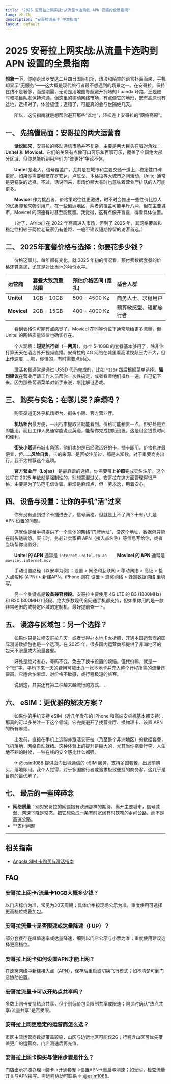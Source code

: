 ```yaml
---
title: "2025 安哥拉上网实战:从流量卡选购到 APN 设置的全景指南"
lang: zh-CN
description: "安哥拉流量卡 中文指南"
layout: default
---
```

# 2025 安哥拉上网实战:从流量卡选购到 APN 设置的全景指南

**想象一下**，你刚走出罗安达二月四日国际机场，热浪和陌生的语言扑面而来，手机却显示“无服务”——这大概是现代旅行者最不想遇到的场景之一。在安哥拉，保持在线不是奢侈，而是刚需，无论是用地图导航避开拥堵的 Luanda 环路，还是随时和项目队友保持沟通。但这里的移动网络市场，有点像它的地形，既有高原也有盆地，选择对了，体验极佳；选错了，可能真的会与世隔绝几天。

　　所以，这份指南就是想帮你避开那些“盆地”，轻松连上安哥拉的“网络高原”。

## 一、 先搞懂局面：安哥拉的两大运营商

　　**话说回来**，安哥拉的移动通信市场并不复杂，主要是两大巨头在唱对角戏：**Unitel** 和 **Movicel**。它们的关系有点像可口可乐和百事可乐，覆盖了全国绝大部分区域，但你总能听到用户们为“谁更好”争论不休。

　　**Unitel** 是老大，信号覆盖广，尤其是在城市和主要交通干道上，稳定性口碑更好。如果你需要频繁在罗安达、卢班戈、本格拉等大城市之间活动，Unitel 通常是更稳妥的选择。不过，话说回来，市场份额大有时也意味着营业厅排队的人可能更多。

　　**Movicel** 作为挑战者，价格策略往往更激进，时不时会推出一些性价比惊人的优惠套餐来吸引用户。在一些偏远地区，两者的覆盖可能半斤八两，但在主要城市，Movicel 的网速有时甚至能反超。我觉得，这有点像开盲盒，得看具体位置。

　　（对了，Africell 在 2022 年高调进入市场，但到了 2025 年，其网络覆盖和稳定性相较于两位老玩家仍有差距，一般不建议短期停留的访客首选。）

## 二、 2025年套餐价格与选择：你要花多少钱？

　　价格这事儿，每年都有变化。就 2025 年初的情况看，预付费数据套餐的价格还算亲民，尤其是对比当地的物价水平。

| 运营商 | 套餐大致流量范围 | 预估价格区间 (宽扎) | 适合人群 |
| :--- | :--- | :--- | :--- |
| **Unitel** | 1GB - 10GB | 500 - 4500 Kz | 商务人士、求稳用户 |
| **Movicel** | 2GB - 15GB | 400 - 4000 Kz | 预算敏感型、短期旅行者 |

　　看到表格你可能有点感觉了。Movicel 在同等价位下通常能给更多流量，但 Unitel 的网络质量溢价也确实存在。

　　个人观察：**短期旅行者（一两周）**，办个 5-10GB 的套餐基本够用了，除非你打算天天在酒店外开视频直播。安哥拉的 4G 网络在城里看高清视频压力不大，但上传速度……嗯，你懂的，有时需要点耐心。

　　激活套餐通常是通过 USSD 代码完成的，比如 `*123#` 然后根据菜单选择。**强烈建议**在营业厅请工作人员帮你一次性搞定，或者看着他们操作一遍，自己记下来。因为那些葡语菜单对新手来说，堪比解谜游戏。

## 三、 购买与实名：在哪儿买？麻烦吗？

　　购买渠道无外乎机场柜台、街头小贩、官方营业厅。

　　**机场柜台**最方便，一出行李提取区就能看到。价格可能稍贵一点，但好处是立即能用，而且工作人员通常能说点英语，能帮你完成初始设置。这是用金钱换时间和便利。

　　**街头小贩**遍布城市角落，他们卖的是已经激活好的卡，插卡即用。价格也许最便宜，但……**风险自负**。卡的来源、是否被注册过，都是未知数。对于重要商务出行，我不太推荐这个选项。

　　**官方营业厅（Lojas）** 是最靠谱的选择。你需要带上**护照**完成实名注册。这个过程在 2025 年依然是强制性的，别想蒙混过关。安哥拉在这方面管理得很严格，主要是为了防范电信诈骗。麻烦是麻烦点，但一劳永逸，用着安心。

## 四、 设备与设置：让你的手机“活”过来

　　你有没有遇到过？卡插进去了，信号满格，但就是上不了网？十有八九是 APN 设置的问题。

　　这就像是给手机提供了一个具体的网络“门牌地址”，没这个地址，数据包只能在街头瞎转悠。买卡时，务必让卖家把 APN（接入点名称）等信息写给你，或者当场帮你设置好。

　　**Unitel 的 APN** 通常是 `internet.unitel.co.ao`
　　**Movicel 的 APN** 通常是 `movicel.internet.mov`

　　手动设置路径（以安卓为例）：设置 > 网络和互联网 > 移动网络 > 高级 > 接入点名称 (APN) > 新建APN。iPhone 则在 设置 > 蜂窝网络 > 蜂窝数据网络 里填写。

　　另一个关键点是**设备兼容频段**。安哥拉主要使用 4G LTE 的 B3 (1800MHz) 和 B20 (800MHz) 频段。绝大多数现代全网通手机都支持，但如果你用的是一款非常老旧的或特定区域的定制机，最好提前查一下。

## 五、 漫游与区域包：另一个选择？

　　如果你只是过境安哥拉几天，或者觉得办本地卡太折腾，开通本国运营商的国际漫游数据包也是一个选项。在 2025 年，很多国内运营商都提供了非洲地区的包天不限量或大流量套餐。

　　好处是绝对省心，号码不变，免去了换卡设置的烦恼。但代价嘛，就是一个“贵”字。平均下来一天的费用可能比办一张本地卡并充入整个行程所需的流量还要高。它适合怕麻烦、对价格不敏感，或行程极短的旅客。

　　说到这，其实还有第三种越来越流行的方式……

## 六、 eSIM：更优雅的解决方案？

　　如果你的手机支持 eSIM（近几年发布的 iPhone 和高端安卓机基本都支持），那真的可以多关注一下这个领域。它完美避开了找营业厅、换物理卡、设置 APN 的所有麻烦。

　　出发前，直接在手机上选购并激活安哥拉（乃至整个非洲地区）的数据套餐，飞机落地，网络自动就绪。这种体验上的提升是巨大的，尤其当你拖着行李、人生地不熟的时候，一秒在线的安全感比什么都强。

　　✈ [@esim1088](https://t.me/s/esim1088) 提供面向出境通信的 eSIM 服务，支持多国套餐，出发前购买，落地即用。我个人觉得，对于多国旅行者或追求极致便捷的商务客，这几乎是目前的最优解了。

## 七、 最后的一些碎碎念

  *   **网络质量**：别对安哥拉的网速抱有欧洲那样的期待。离开主要城市，信号减弱、网速下降是常态。把它想象成一条有时宽阔有时狭窄的乡间公路，而不是高速公路。
  *   **支付问题

<!-- crosslink -->
---

## 相关指南

- [Angola SIM 卡购买与激活指南](https://faciylike.github.io/angola-sim-guides)

<!-- BEGIN_ANGOLA_FAQ -->
## FAQ

### 安哥拉上网卡/流量卡10GB大概多少钱？
以门店标价为准，常见为30天周期；具体价格按现场公示为准，重度使用可选择更高档位或叠加包。

### 安哥拉流量卡是否限速或达量降速（FUP）？
部分套餐存在峰值速率或达量降速，细则以门店公示与小票为准；重度使用建议选择更高档位。

### 安哥拉上网卡如何设置APN才能上网？
在蜂窝网络中新建接入点（APN），保存后重启或切换飞行模式；如不清楚可到门店协助设置。

### 安哥拉流量卡可以开热点共享吗？
多数上网卡支持热点共享，但个别低价包会限制共享或限速；购买时确认“热点共享/流量共享”是否受限。

### 安哥拉上网更稳定的运营商怎么选？
市区主流运营商数据覆盖较稳，山区与边远地区可能仅2G；行程含山区可优先覆盖更广的运营商，门店测速后再充值。

### 安哥拉上网卡购买与使用步骤是什么？
门店出示护照办理→装卡→开通套餐→设置APN→重启与测速；如无网，检查流量开关与APN拼写。需远程协助可联系 ✈ [@esim1088](https://t.me/s/esim1088)。

<script type="application/ld+json">
{"@context": "https://schema.org", "@type": "FAQPage", "mainEntity": [{"@type": "Question", "name": "安哥拉上网卡/流量卡10GB大概多少钱？", "acceptedAnswer": {"@type": "Answer", "text": "以门店标价为准，常见为30天周期；具体价格按现场公示为准，重度使用可选择更高档位或叠加包。"}}, {"@type": "Question", "name": "安哥拉流量卡是否限速或达量降速（FUP）？", "acceptedAnswer": {"@type": "Answer", "text": "部分套餐存在峰值速率或达量降速，细则以门店公示与小票为准；重度使用建议选择更高档位。"}}, {"@type": "Question", "name": "安哥拉上网卡如何设置APN才能上网？", "acceptedAnswer": {"@type": "Answer", "text": "在蜂窝网络中新建接入点（APN），保存后重启或切换飞行模式；如不清楚可到门店协助设置。"}}, {"@type": "Question", "name": "安哥拉流量卡可以开热点共享吗？", "acceptedAnswer": {"@type": "Answer", "text": "多数上网卡支持热点共享，但个别低价包会限制共享或限速；购买时确认“热点共享/流量共享”是否受限。"}}, {"@type": "Question", "name": "安哥拉上网更稳定的运营商怎么选？", "acceptedAnswer": {"@type": "Answer", "text": "市区主流运营商数据覆盖较稳，山区与边远地区可能仅2G；行程含山区可优先覆盖更广的运营商，门店测速后再充值。"}}, {"@type": "Question", "name": "安哥拉上网卡购买与使用步骤是什么？", "acceptedAnswer": {"@type": "Answer", "text": "门店出示护照办理→装卡→开通套餐→设置APN→重启与测速；如无网，检查流量开关与APN拼写。需远程协助可联系 ✈ @esim1088。"}}]}
</script>
<!-- END_ANGOLA_FAQ -->
